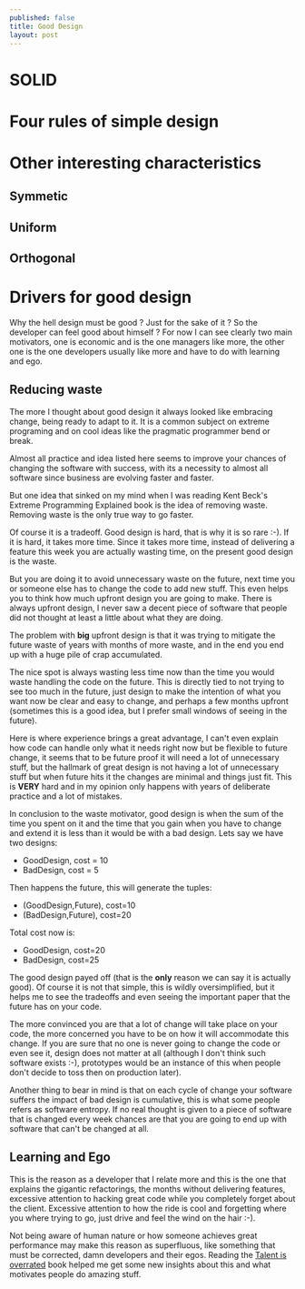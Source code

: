 ```yaml
---
published: false
title: Good Design
layout: post
---
```


# SOLID

# Four rules of simple design

# Other interesting characteristics

## Symmetic

## Uniform

## Orthogonal


# Drivers for good design

Why the hell design must be good ? Just for the sake of it ? So the developer can
feel good about himself ? For now I can see clearly two main motivators,
one is economic and is the one managers like more, the other one is the one
developers usually like more and have to do with learning and ego.


## Reducing waste

The more I thought about good design it always looked like embracing change,
being ready to adapt to it. It is a common subject on extreme programing and
on cool ideas like the pragmatic programmer bend or break.

Almost all practice and idea listed here seems to improve your chances of
changing the software with success, with its a necessity to almost all
software since business are evolving faster and faster.

But one idea that sinked on my mind when I was reading Kent Beck's Extreme Programming
Explained book is the idea of removing waste. Removing waste is the only true way to go faster.

Of course it is a tradeoff. Good design is hard, that is why it is so rare :-). If it is hard,
it takes more time. Since it takes more time, instead of delivering a feature
this week you are actually wasting time, on the present good design is the waste.

But you are doing it to avoid unnecessary waste on the future, next time
you or someone else has to change the code to add new stuff. This even helps you to
think how much upfront design you are going to make. There is always upfront design, I never
saw a decent piece of software that people did not thought at least a little about what they are doing.

The problem with **big** upfront design is that it was trying to mitigate the future waste of years
with months of more waste, and in the end you end up with a huge pile of crap accumulated.

The nice spot is always wasting less time now than the time you would waste handling the code on the
future. This is directly tied to not trying to see too much in the future, just design to make
the intention of what you want now be clear and easy to change, and perhaps a few months upfront
(sometimes this is a good idea, but I prefer small windows of seeing in the future).

Here is where experience brings a great advantage, I can't even explain how code can handle only what it needs
right now but be flexible to future change, it seems that to be future proof it will need a lot of unnecessary stuff,
but the hallmark of great design is not having a lot of unnecessary stuff but when future hits it
the changes are minimal and things just fit. This is **VERY** hard and in my opinion only happens with years
of deliberate practice and a lot of mistakes.

In conclusion to the waste motivator, good design is when the sum of the time you spent on it and
the time that you gain when you have to change and extend it is less than it would be with
a bad design. Lets say we have two designs:

* GoodDesign, cost = 10
* BadDesign, cost = 5

Then happens the future, this will generate the tuples:

* (GoodDesign,Future), cost=10
* (BadDesign,Future), cost=20

Total cost now is:

* GoodDesign, cost=20
* BadDesign, cost=25

The good design payed off (that is the **only** reason we can say it is actually good).
Of course it is not that simple, this is wildly oversimplified, but it helps
me to see the tradeoffs and even seeing the important paper that the future has on your code.

The more convinced you are that a lot of change will take place on your code, the more concerned
you have to be on how it will accommodate this change. If you are sure that no one is never going
to change the code or even see it, design does not matter at all (although I don't think such
software exists :-), prototypes would be an instance of this when people don't decide to
toss then on production later).

Another thing to bear in mind is that on each cycle of change your software suffers the impact
of bad design is cumulative, this is what some people refers as software entropy. If no real thought is
given to a piece of software that is changed every week chances are that you are going to end
up with software that can't be changed at all.


## Learning and Ego

This is the reason as a developer that I relate more and this is the one that explains the
gigantic refactorings, the months without delivering features, excessive attention to hacking great
code while you completely forget about the client. Excessive attention to how the ride is cool
and forgetting where you where trying to go, just drive and feel the wind on the hair :-).

Not being aware of human nature or how someone achieves great performance may make this reason
as superfluous, like something that must be corrected, damn developers and their egos.
Reading the [Talent is overrated](https://www.amazon.com/Talent-Overrated-Separates-World-Class-Performers/dp/1591842948)
book helped me get some new insights about this and what motivates people do amazing stuff.
